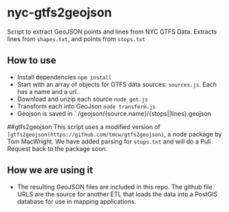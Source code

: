 # nyc-gtfs2geojson
Script to extract GeoJSON points and lines from NYC GTFS Data.  Extracts lines from `shapes.txt`, and points from `stops.txt`

## How to use
- Install dependencies `npm install`
- Start with an array of objects for GTFS data sources: `sources.js`.  Each has a name and a url.
- Download and unzip each source `node get.js`
- Transform each into GeoJson `node transform.js`
- Geojson is saved in `./geojson/{source.name}/{stops||lines}.geojson

##gtfs2geojson
This script uses a modified version of `[gtfs2geojson(https://github.com/tmcw/gtfs2geojson)`, a node package by Tom MacWright.  We have added parsing for `stops.txt` and will do a Pull Request back to the package soon.

## How we are using it
- The resulting GeoJSON files are included in this repo.  The github file URLS are the source for another ETL that loads the data into a PostGIS database for use in mapping applications.
